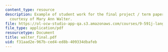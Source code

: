 ```yaml
---
content_type: resource
description: Example of student work for the final project / term paper assignment,
  courtesy of Mary Ann Walter.
file: https://ol-ocw-studio-app-qa.s3.amazonaws.com/courses/9-591j-language-processing-fall-2004/f31aad2e967bced4ed8b409334dbafeb_walter_final.pdf
file_type: application/pdf
resourcetype: Document
title: walter_final.pdf
uid: f31aad2e-967b-ced4-ed8b-409334dbafeb
---
```

